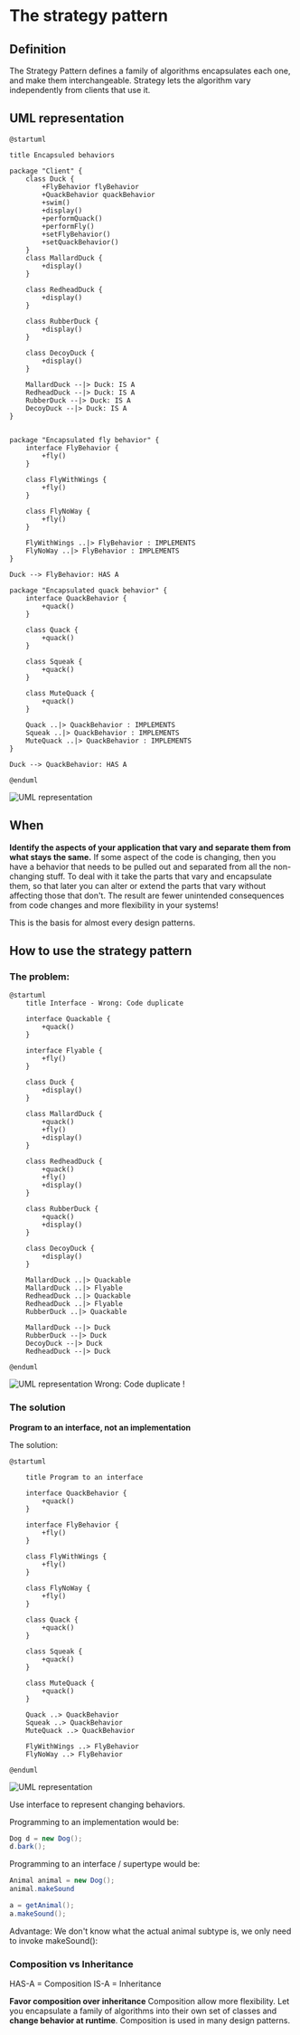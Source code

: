 # The strategy pattern
## Definition
The Strategy Pattern defines a family of algorithms encapsulates each one, and make them interchangeable. 
Strategy lets the algorithm vary independently from clients that use it.

## UML representation
    @startuml

    title Encapsuled behaviors

    package "Client" {
        class Duck {
            +FlyBehavior flyBehavior
            +QuackBehavior quackBehavior
            +swim()
            +display()
            +performQuack()
            +performFly()
            +setFlyBehavior()
            +setQuackBehavior()
        }
        class MallardDuck {
            +display()
        }

        class RedheadDuck {
            +display()
        }

        class RubberDuck {
            +display()
        }

        class DecoyDuck {
            +display()
        }

        MallardDuck --|> Duck: IS A
        RedheadDuck --|> Duck: IS A
        RubberDuck --|> Duck: IS A
        DecoyDuck --|> Duck: IS A
    }


    package "Encapsulated fly behavior" {
        interface FlyBehavior {
            +fly()
        }

        class FlyWithWings {
            +fly()
        }

        class FlyNoWay {
            +fly()
        }

        FlyWithWings ..|> FlyBehavior : IMPLEMENTS
        FlyNoWay ..|> FlyBehavior : IMPLEMENTS
    }

    Duck --> FlyBehavior: HAS A

    package "Encapsulated quack behavior" {
        interface QuackBehavior {
            +quack()
        }

        class Quack {
            +quack()
        }

        class Squeak {
            +quack()
        }

        class MuteQuack {
            +quack()
        }

        Quack ..|> QuackBehavior : IMPLEMENTS
        Squeak ..|> QuackBehavior : IMPLEMENTS
        MuteQuack ..|> QuackBehavior : IMPLEMENTS
    }

    Duck --> QuackBehavior: HAS A

    @enduml


![UML representation](uml_adapter_dp.png)

## When
**Identify the aspects of your application that vary and separate them from what stays the same.**
If some aspect of the code is changing, then you have a behavior that needs to be pulled out and separated from all the non-changing stuff.
To deal with it take the parts that vary and encapsulate them, so that later you can alter or extend the parts that vary without affecting those that don't.
The result are fewer unintended consequences from code changes and more flexibility in your systems!

This is the basis for almost every design patterns.


## How to use the strategy pattern

### The problem:

    @startuml
        title Interface - Wrong: Code duplicate
        
        interface Quackable {
            +quack()
        }
        
        interface Flyable {
            +fly()
        }
        
        class Duck {
            +display()
        }
        
        class MallardDuck {
            +quack()
            +fly()
            +display()
        }

        class RedheadDuck {
            +quack()
            +fly()
            +display()
        }

        class RubberDuck {
            +quack()
            +display()
        }

        class DecoyDuck {
            +display()
        }
        
        MallardDuck ..|> Quackable
        MallardDuck ..|> Flyable
        RedheadDuck ..|> Quackable
        RedheadDuck ..|> Flyable
        RubberDuck ..|> Quackable
        
        MallardDuck --|> Duck
        RubberDuck --|> Duck
        DecoyDuck --|> Duck
        RedheadDuck --|> Duck

    @enduml
![UML representation](uml_interface_code_duplicate.png)
Wrong: Code duplicate !

### The solution

**Program to an interface, not an implementation**

The solution:

    @startuml
    
        title Program to an interface
        
        interface QuackBehavior {
            +quack()
        }
        
        interface FlyBehavior {
            +fly()
        }
        
        class FlyWithWings {
            +fly()
        }
        
        class FlyNoWay {
            +fly()
        }
        
        class Quack {
            +quack()
        }
        
        class Squeak {
            +quack()
        }
        
        class MuteQuack {
            +quack()
        }
        
        Quack ..> QuackBehavior
        Squeak ..> QuackBehavior
        MuteQuack ..> QuackBehavior
        
        FlyWithWings ..> FlyBehavior
        FlyNoWay ..> FlyBehavior

    @enduml
![UML representation](uml_program_to_an_interface.png)


Use interface to represent changing behaviors.


Programming to an implementation would be:
```java
Dog d = new Dog();
d.bark();
```

Programming to an interface / supertype would be:
```java
Animal animal = new Dog();
animal.makeSound
```

```java
a = getAnimal();
a.makeSound();
```
Advantage:
We don't know what the actual animal subtype is, we only need to invoke makeSound():


### Composition vs Inheritance
HAS-A = Composition
IS-A = Inheritance

**Favor composition over inheritance**
Composition allow more flexibility. Let you encapsulate a family of algorithms into their own set of classes and **change behavior at runtime**.
Composition is used in many design patterns.